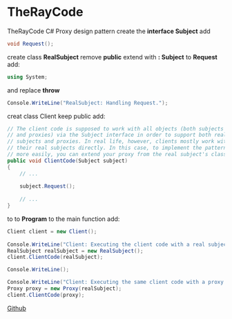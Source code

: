 # TheRayCode
TheRayCode C#  Proxy design pattern
create the **interface Subject**
add

```c#
void Request();
```
create class **RealSubject**
remove **public**
extend with **: Subject**
to **Request**
add:
```c#
using System;
```
and replace **throw**
```c#
Console.WriteLine("RealSubject: Handling Request.");
```
creat class Client keep public
add:
```c#
// The client code is supposed to work with all objects (both subjects
// and proxies) via the Subject interface in order to support both real
// subjects and proxies. In real life, however, clients mostly work with
// their real subjects directly. In this case, to implement the pattern
// more easily, you can extend your proxy from the real subject's class.
public void ClientCode(Subject subject)
{
    // ...
    
    subject.Request();
    
    // ...
}

```
to to **Program** to the main function add:

```c#
Client client = new Client();
            
Console.WriteLine("Client: Executing the client code with a real subject:");
RealSubject realSubject = new RealSubject();
client.ClientCode(realSubject);

Console.WriteLine();

Console.WriteLine("Client: Executing the same client code with a proxy:");
Proxy proxy = new Proxy(realSubject);
client.ClientCode(proxy);

```


[Github](https://www.GitHub.com/RayAndrade/TheRayCode.com)
